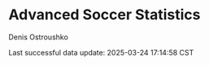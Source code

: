 # Advanced Soccer Statistics
Denis Ostroushko

<!-- gfm -->

Last successful data update: 2025-03-24 17:14:58 CST
